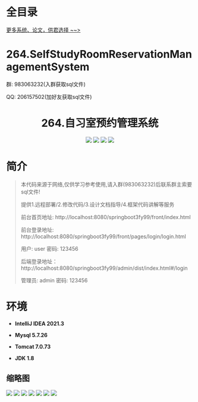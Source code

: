 # 全目录

[更多系统、论文，供君选择 ~~>](https://www.yuque.com/wisebit/blog)

# 264.SelfStudyRoomReservationManagementSystem

<p>群: 983063232(入群获取sql文件)</p>
<p>QQ: 206157502(加好友获取sql文件)</p>

<p><h1 align="center">264.自习室预约管理系统</h1></p>


<p align="center">
	<img src="https://img.shields.io/badge/jdk-1.8-orange.svg"/>
    <img src="https://img.shields.io/badge/springboot-5.x-lightgrey.svg"/>
    <img src="https://img.shields.io/badge/vue-3.x-blue.svg"/>
    <img src="https://img.shields.io/badge/mybatis-5.x-yellow.svg"/>
</p>

# 简介

> 本代码来源于网络,仅供学习参考使用,请入群(983063232)后联系群主索要sql文件!
>
> 提供1.远程部署/2.修改代码/3.设计文档指导/4.框架代码讲解等服务
>
> 前台首页地址: http://localhost:8080/springboot3fy99/front/index.html
>
> 前台登录地址: http://localhost:8080/springboot3fy99/front/pages/login/login.html
>
> 用户: user 密码: 123456
>
> 后端登录地址：http://localhost:8080/springboot3fy99/admin/dist/index.html#/login
>
> 管理员: admin   密码: 123456
>

# 环境

- <b>IntelliJ IDEA 2021.3</b>

- <b>Mysql 5.7.26</b>

- <b>Tomcat 7.0.73</b>

- <b>JDK 1.8</b>




## 缩略图

![](https://bitwise.oss-cn-heyuan.aliyuncs.com/2024/9/10/3238e4bc-5dd1-4587-9b9d-5d76fe4191a2.png)
![](https://bitwise.oss-cn-heyuan.aliyuncs.com/2024/9/10/92f4293d-bfb0-4286-976b-270f73515826.png)
![](https://bitwise.oss-cn-heyuan.aliyuncs.com/2024/9/10/95dd4fc0-6c48-4386-a5c2-9a610c034cca.png)
![](https://bitwise.oss-cn-heyuan.aliyuncs.com/2024/9/10/1776a5c9-fd01-4cf3-9d73-300f83bc0213.png)
![](https://bitwise.oss-cn-heyuan.aliyuncs.com/2024/9/10/18f07bf5-5444-46a4-941a-7222cf2cff95.png)
![](https://bitwise.oss-cn-heyuan.aliyuncs.com/2024/9/10/901f30f3-28a5-4cfe-a250-d79e202771ff.png)
![](https://bitwise.oss-cn-heyuan.aliyuncs.com/2024/9/10/3a39c3d4-e12b-4c9b-9079-64900511c30b.png)

